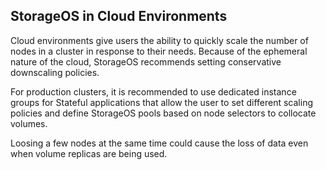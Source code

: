 ## StorageOS in Cloud Environments

Cloud environments give users the ability to quickly scale the number of nodes
in a cluster in response to their needs. Because of the ephemeral nature of the
cloud, StorageOS recommends setting conservative downscaling policies.

For production clusters, it is recommended to use dedicated instance groups for
Stateful applications that allow the user to set different scaling policies and
define StorageOS pools based on node selectors to collocate volumes.

Loosing a few nodes at the same time could cause the loss of data even when
volume replicas are being used.
